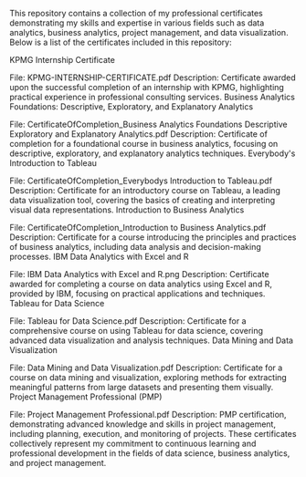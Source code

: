 This repository contains a collection of my professional certificates demonstrating my skills and expertise in various fields such as data analytics, business analytics, project management, and data visualization. Below is a list of the certificates included in this repository:

KPMG Internship Certificate

File: KPMG-INTERNSHIP-CERTIFICATE.pdf
Description: Certificate awarded upon the successful completion of an internship with KPMG, highlighting practical experience in professional consulting services.
Business Analytics Foundations: Descriptive, Exploratory, and Explanatory Analytics

File: CertificateOfCompletion_Business Analytics Foundations Descriptive Exploratory and Explanatory Analytics.pdf
Description: Certificate of completion for a foundational course in business analytics, focusing on descriptive, exploratory, and explanatory analytics techniques.
Everybody's Introduction to Tableau

File: CertificateOfCompletion_Everybodys Introduction to Tableau.pdf
Description: Certificate for an introductory course on Tableau, a leading data visualization tool, covering the basics of creating and interpreting visual data representations.
Introduction to Business Analytics

File: CertificateOfCompletion_Introduction to Business Analytics.pdf
Description: Certificate for a course introducing the principles and practices of business analytics, including data analysis and decision-making processes.
IBM Data Analytics with Excel and R

File: IBM Data Analytics with Excel and R.png
Description: Certificate awarded for completing a course on data analytics using Excel and R, provided by IBM, focusing on practical applications and techniques.
Tableau for Data Science

File: Tableau for Data Science.pdf
Description: Certificate for a comprehensive course on using Tableau for data science, covering advanced data visualization and analysis techniques.
Data Mining and Data Visualization

File: Data Mining and Data Visualization.pdf
Description: Certificate for a course on data mining and visualization, exploring methods for extracting meaningful patterns from large datasets and presenting them visually.
Project Management Professional (PMP)

File: Project Management Professional.pdf
Description: PMP certification, demonstrating advanced knowledge and skills in project management, including planning, execution, and monitoring of projects.
These certificates collectively represent my commitment to continuous learning and professional development in the fields of data science, business analytics, and project management.





